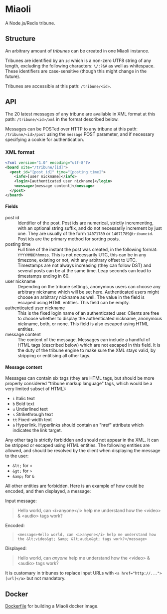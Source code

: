 Miaoli
======
A Node.js/Redis tribune.

Structure
------
An arbitrary amount of *tribunes* can be created in one Miaoli instance.

Tribunes are identified by an `id` which is a non-zero UTF8 string of any length, excluding the following characters: `\/:?&#` as well as whitespace. These identifiers are case-sensitive (though this might change in the future). 

Tribunes are accessible at this path: `/tribune/<id>`.

API
------
The 20 latest messages of any tribune are available in XML format at this path: `/tribune/<id>/xml` in the format described below.

Messages can be POSTed over HTTP to any tribune at this path: `/tribune/<id>/post` using the `message` POST parameter, and if necessary specifying a cookie for authentication.

### XML format
```xml
<?xml version="1.0" encoding="utf-8"?>
<board site="/tribune/[id]">
  <post id="[post id]" time="[posting time]">
    <info>[user nickname]</info>
    <login>[authenticated user nickname]</login>
    <message>[message content]</message>
  </post>
</board>
```
#### Fields
<dl>
  <dt>post id</dt>
  <dd>Identifier of the post. Post ids are numerical, strictly incrementing, with an optional string suffix, and do not necessarily increment by just one. They are usually of the form <code>14071789</code> or <code>14071789@tribuneid</code>. Post ids are the primary method for sorting posts.</dd>
  
  <dt>posting time</dt>
  <dd>Full time of the instant the post was created, in the following format: <code>YYYYMMDDhhmmss</code>. This is not necessarily UTC, this can be in any timezone, existing or not, with any arbitrary offset to UTC. Timestamps are not always increasing (they can follow DST) and several posts can be at the same time. Leap seconds can lead to timestamps ending in 60.</dd>
  
  <dt>user nickname</dt>
  <dd>Depending on the tribune settings, anonymous users can choose any arbitrary nickname which will be set here. Authenticated users might choose an arbitrary nickname as well. The value in the field is escaped using HTML entities. This field can be empty.</dd>  
  
  <dt>authenticated user nickname</dt>
  <dd>This is the fixed login name of an authenticated user. Clients are free to choose whether to display the authenticated nickname, anonymous nickname, both, or none. This field is also escaped using HTML entities.</dd>
    
  <dt>message content</dt>
  <dd>The content of the message. Messages can include a handful of HTML tags (described below) which are not escaped in this field. It is the duty of the tribune engine to make sure the XML stays valid, by stripping or entitising all other tags.</dd>
</dl>

#### Message content
Messages can contain six tags (they are HTML tags, but should be more properly considered "tribune markup language" tags, which would be a very limited subset of HTML):

* `i` Italic text
* `b` Bold text
* `u` Underlined text
* `s` Strikethrough text
* `tt` Fixed-width text
* `a` Hyperlink. Hyperlinks should contain an "href" attribute which indicates the link target.

Any other tag is strictly forbidden and should not appear in the XML. It can be stripped or escaped using HTML entities. The following entities are allowed, and should be resolved by the client when displaying the message to the user:

* `&lt;` for <code>&lt;</code>
* `&gt;` for <code>&gt;</code>
* `&amp;` for <code>&amp;</code>

All other entities are forbidden. Here is an example of how could be encoded, and then displayed, a message:

Input message:
> Hello world, can &lt;i&gt;anyone&lt;/i&gt; help me understand how the &lt;video&gt; &amp; &lt;audio&gt; tags work?

Encoded:
> `<message>Hello world, can <i>anyone</i> help me understand how the &lt;video&gt; &amp; &lt;audio&gt; tags work?</message>`

Displayed:
> Hello world, can <i>anyone</i> help me understand how the &lt;video&gt; &amp; &lt;audio&gt; tags work?


It is customary in tribunes to replace input URLs with `<a href="http://...">[url]</a>` but not mandatory.


Docker
------
[Dockerfile](//github.com/claudex/docker-miaoli) for building a Miaoli docker image.
